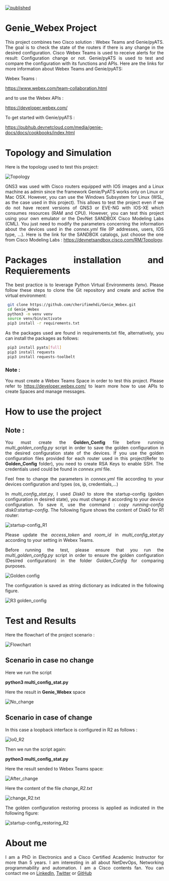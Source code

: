[![published](https://static.production.devnetcloud.com/codeexchange/assets/images/devnet-published.svg)](https://developer.cisco.com/codeexchange/github/repo/cherifimehdi/Genie_Webex)

# Genie_Webex Project

<div style="text-align: justify">
This project combines two Cisco solution : Webex Teams and Genie/pyATS.
The goal is to check the state of the routers if there is any change in the desired configuration.
Cisco Webex Teams is used to receive alerts for the result: Configuration change or not. Genie/pyATS is used to test and compare the configuration with its functions and APIs.
Here are the links for more information about Webex Teams and Genie/pyATS:

Webex Teams : 

https://www.webex.com/team-collaboration.html 

and to use the Webex APIs : 

https://developer.webex.com/ 

To get started with Genie/pyATS : 

https://pubhub.devnetcloud.com/media/genie-docs/docs/cookbooks/index.html 

# Topology and Simulation
Here is the topology used to test this project:

![Topology](./Images/Topology.png)

GNS3 was used with Cisco routers equipped with IOS images and a Linux machine as admin since the framework Genie/PyATS works only on Linux or Mac OSX. However, you can use the Windows Subsystem for Linux (WSL, as the case used in this project). This allows to test the project even if we do not have recent versions of GNS3 or EVE-NG with IOS-XE which consumes resources (RAM and CPU). However, you can test this project using your own emulator or the DevNet SANDBOX Cisco Modeling Labs (CML). You just need to modify the parameters concerning the information about the devices used in the _connex.yml_ file (IP addresses, users, IOS type, ...). Here is the link for the SANDBOX catalogs, just choose the one from Cisco Modeling Labs : https://devnetsandbox.cisco.com/RM/Topology.

# Packages installation and Requierements

The best practice is to leverage Python Virtual Environments (env). Please follow these steps to clone the Git repository and create and active the virtual environment:

```bash
 git clone https://github.com/cherifimehdi/Genie_Webex.git
 cd Genie_Webex
 python3 -m venv venv
 source venv/bin/activate
 pip3 install -r requirements.txt
```

As the packages used are found in requirements.txt file, alternatively, you can install the packages as follows: 

```bash
 pip3 install pyats[full]
 pip3 install requests
 pip3 install requests-toolbelt
```

### Note : 

You must create a Webex Teams Space in order to test this project. Please refer to https://developer.webex.com/ to learn more how to use APIs to create Spaces and manage messages.

# How to use the project
## Note : 
You must create the __Golden_Config__ file before running _multi_golden_config.py_ script in order to save the golden configuration in the desired configuration state of the devices.
If you use the golden configuration files provided for each router used in this project(Refer to __Golden_Config__ folder), you need to create RSA Keys to enable SSH. The credentials used could be found in _connex.yml_ file. 

Feel free to change the parameters in _connex.yml_ file  according to your devices configuration and types (os, ip, credentials,...)

In _multi_config_stat.py_, I used _Disk0_ to store the startup-config (golden configuration in desired state), you must change it according to your device configuration. To save it, use the command : _copy running-config disk0:startup-config_. The following figure shows the content of Disk0 for R1 router:

![startup-config_R1](./Images/startup-config_R1.png)

Please update the _access_token_ and  _room_id_ in _multi_config_stat.py_ according to your setting in Webex Teams.

Before running the test, please ensure that you run the _multi_golden_config.py_ script in order to ensure the golden configuration (Desired configuration) in the folder _Golden_Config_ for comparing purposes.

![Golden config](./Images/golden_config_tree.png)

The configuration is saved as string dictionary as indicated in the following figure.

![R3 golden_config](./Images/golden_config_R3.png)

# Test and Results

Here the flowchart of the project scenario : 

![Flowchart](./Images/Flowchart.png)


## Scenario in case no change

Here we run the script

__python3 multi_config_stat.py__

Here the result in __Genie_Webex__ space

![No_change](./Images/No_change.png)


## Scenario in case of change

In this case a loopback interface is configured in R2 as follows : 

![lo0_R2](./Images/lo0_R2.png)

Then we run the script again:

__python3 multi_config_stat.py__

Here the result sended to Webex Teams space:

![After_change](./Images/After_change.png)

Here the content of the file _change_R2.txt_

![change_R2.txt](./Images/change_R2.txt.png)

The golden configuration restoring process is applied as indicated in the following figure:

![startup-config_restoring_R2](./Images/startup-config_restoring_R2.png)


# About me
I am a PhD in Electronics and a Cisco Certified Academic Instructor for more than 5 years. I am interesting in all about NetDevOps, Networking programmability and automation. I am a Cisco contents fan. You can contact me on [LinkedIn](https://www.linkedin.com/in/mehdi-cherifi-4b5a641b3?lipi=urn%3Ali%3Apage%3Ad_flagship3_profile_view_base_contact_details%3Bu%2FhQw71bTDKuT%2BljXLLFyA%3D%3D), [Twitter](https://twitter.com/LocketKeepsake) or [GitHub](https://github.com/cherifimehdi)
